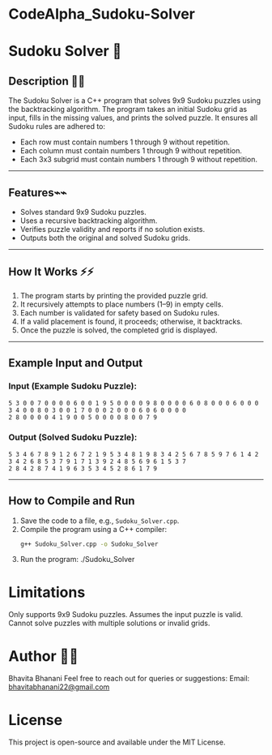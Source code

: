 # CodeAlpha_Sudoku-Solver
# Sudoku Solver 🔢

## Description 🌟🌟
The Sudoku Solver is a C++ program that solves 9x9 Sudoku puzzles using the backtracking algorithm. The program takes an initial Sudoku grid as input, fills in the missing values, and prints the solved puzzle. It ensures all Sudoku rules are adhered to:
- Each row must contain numbers 1 through 9 without repetition.
- Each column must contain numbers 1 through 9 without repetition.
- Each 3x3 subgrid must contain numbers 1 through 9 without repetition.

---

## Features⌁⌁
- Solves standard 9x9 Sudoku puzzles.
- Uses a recursive backtracking algorithm.
- Verifies puzzle validity and reports if no solution exists.
- Outputs both the original and solved Sudoku grids.

---

## How It Works ⚡⚡
1. The program starts by printing the provided puzzle grid.
2. It recursively attempts to place numbers (1–9) in empty cells.
3. Each number is validated for safety based on Sudoku rules.
4. If a valid placement is found, it proceeds; otherwise, it backtracks.
5. Once the puzzle is solved, the completed grid is displayed.

---

## Example Input and Output
### Input (Example Sudoku Puzzle):
    5 3 0 0 7 0 0 0 0 6 0 0 1 9 5 0 0 0 0 9 8 0 0 0 0 6 0 8 0 0 0 6 0 0 0 3 4 0 0 8 0 3 0 0 1 7 0 0 0 2 0 0 0 6 0 6 0 0 0 0 
    2 8 0 0 0 0 4 1 9 0 0 5 0 0 0 0 8 0 0 7 9


### Output (Solved Sudoku Puzzle):
    5 3 4 6 7 8 9 1 2 6 7 2 1 9 5 3 4 8 1 9 8 3 4 2 5 6 7 8 5 9 7 6 1 4 2 3 4 2 6 8 5 3 7 9 1 7 1 3 9 2 4 8 5 6 9 6 1 5 3 7 
    2 8 4 2 8 7 4 1 9 6 3 5 3 4 5 2 8 6 1 7 9


---

## How to Compile and Run
1. Save the code to a file, e.g., `Sudoku_Solver.cpp`.
2. Compile the program using a C++ compiler:
   ```bash
   g++ Sudoku_Solver.cpp -o Sudoku_Solver


3. Run the program:
   ./Sudoku_Solver


# Limitations
  Only supports 9x9 Sudoku puzzles.
  Assumes the input puzzle is valid.
  Cannot solve puzzles with multiple solutions or invalid grids.


# Author 💮💮
Bhavita Bhanani
Feel free to reach out for queries or suggestions:
Email: bhavitabhanani22@gmail.com


# License
This project is open-source and available under the MIT License.


